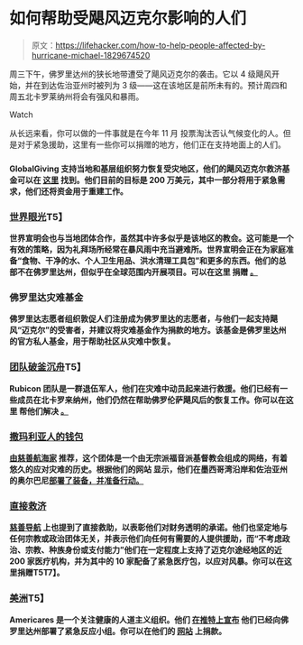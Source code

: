 # 如何帮助受飓风迈克尔影响的人们

> 原文：<https://lifehacker.com/how-to-help-people-affected-by-hurricane-michael-1829674520>

周三下午，佛罗里达州的狭长地带遭受了飓风迈克尔的袭击。它以 4 级飓风开始，并在到达佐治亚州时被列为 3 级——这在该地区是前所未有的。预计周四和周五北卡罗莱纳州将会有强风和暴雨。

Watch

从长远来看，你可以做的一件事就是在今年 11 月 投票淘汰否认气候变化的人。但是对于紧急援助，这里有一些你可以捐赠的地方，他们正在支持地面上的人们。

### [](https://www.globalgiving.org/projects/hurricane-michael-relief-fund/)

**GlobalGiving 支持当地和基层组织努力恢复受灾地区，他们的飓风迈克尔救济基金可以在 [这里](https://www.globalgiving.org/projects/hurricane-michael-relief-fund/) 找到。他们目前的目标是 200 万美元，其中一部分将用于紧急需求，他们还将资金用于重建工作。**

### **[**世界眼光**](https://donate.worldvision.org/give/hurricane-michael-relief)T5】**

**世界宣明会也与当地团体合作，虽然其中许多似乎是该地区的教会。这可能是一个有效的策略，因为礼拜场所经常在暴风雨中充当避难所。世界宣明会正在为家庭准备“食物、干净的水、个人卫生用品、洪水清理工具包”和更多的东西。他们的总部不在佛罗里达州，但似乎在全球范围内开展项目。可以在这里 捐赠 [。](https://donate.worldvision.org/give/hurricane-michael-relief)**

### **佛罗里达灾难基金**

**佛罗里达志愿者组织敦促人们注册成为佛罗里达的志愿者，与他们一起支持飓风“迈克尔”的受害者，并建议将灾难基金作为捐款的地方。该基金是佛罗里达州的官方私人基金，用于帮助社区从灾难中恢复。**

### **[**团队破釜沉舟**](https://teamrubiconusa.org/)T5】**

**Rubicon 团队是一群退伍军人，他们在灾难中动员起来进行救援。他们已经有一些成员在北卡罗来纳州，他们仍然在帮助佛罗伦萨飓风后的恢复工作。你可以在这里 帮他们解决 [。](https://teamrubiconusa.org/)**

### **[撒玛利亚人的钱包](https://www.samaritanspurse.org/article/hurricane-michael-barrels-toward-florida-panhandle-please-pray/)**

**[由慈善航海家](https://www.charitynavigator.org/index.cfm?bay=search.summary&orgid=4423) 推荐，这个团体是一个由无宗派福音派基督教会组成的网络，有着悠久的应对灾难的历史。根据他们的网站 显示，他们在墨西哥湾沿岸和佐治亚州的奥尔巴尼[部署了装备，并准备行动。](https://www.samaritanspurse.org/article/hurricane-michael-barrels-toward-florida-panhandle-please-pray/)**

### **[直接救济](https://www.directrelief.org/emergency/hurricane-michael/)**

**[慈善导航](https://www.charitynavigator.org/index.cfm?bay=search.summary&orgid=3626) 上也提到了直接救助，以表彰他们对财务透明的承诺。他们也坚定地与任何宗教或政治团体无关，并表示他们向任何有需要的人提供援助，而“不考虑政治、宗教、种族身份或支付能力”他们在一定程度上支持了迈克尔途经地区的近 200 家医疗机构，并为其中的 10 家配备了紧急医疗包，以应对风暴。你可以在这里捐赠T5T7】。**

### **[**美洲**](https://www.americares.org/en/)T5】**

**Americares 是一个关注健康的人道主义组织。他们 [在推特上宣布](https://twitter.com/Americares/status/1050075778497560576?ref_src=twsrc%5Etfw%7Ctwcamp%5Etweetembed%7Ctwterm%5E1050075778497560576&ref_url=https%3A%2F%2Fwww.goodmorningamerica.com%2Fnews%2Fstory%2Fimpacted-hurricane-michael-58415140) 他们已经向佛罗里达州部署了紧急反应小组。你可以在他们的 [网站](https://www.americares.org/en/) 上捐款。**